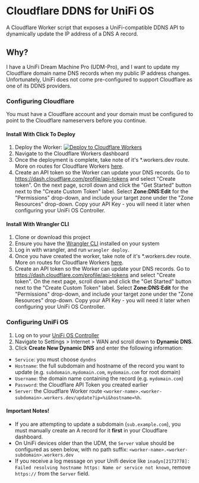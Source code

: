 # Cloudflare DDNS for UniFi OS

A Cloudflare Worker script that exposes a UniFi-compatible DDNS API to dynamically update the IP address of a DNS A record.

## Why?

I have a UniFi Dream Machine Pro (UDM-Pro), and I want to update my Cloudflare domain name DNS records when my public IP address changes. Unfortunately, UniFi does not come pre-configured to support Cloudflare as one of its DDNS providers.

### Configuring Cloudflare
You must have a Cloudflare account and your domain must be configured to point to the Cloudflare nameservers before you continue.

#### Install With Click To Deploy
1. Deploy the Worker: [![Deploy to Cloudflare Workers](https://deploy.workers.cloudflare.com/button)](https://deploy.workers.cloudflare.com/?url=https://github.com/workerforce/unifi-ddns)
3. Navigate to the Cloudflare Workers dashboard
4. Once the deployment is complete, take note of it's \*.workers.dev route. More on routes for Cloudflare Workers [here](https://developers.cloudflare.com/workers/platform/routes#routes-with-workersdev).
5. Create an API token so the Worker can update your DNS records. Go to https://dash.cloudflare.com/profile/api-tokens and select "Create token". On the next page, scroll down and click the "Get Started" button next to the "Create Custom Token" label. Select **Zone:DNS:Edit** for the "Permissions" drop-down, and include your target zone under the "Zone Resources" drop-down. Copy your API Key - you will need it later when configuring your UniFi OS Controller.

#### Install With Wrangler CLI
1. Clone or download this project
2. Ensure you have the [Wrangler CLI](https://developers.cloudflare.com/workers/wrangler/install-and-update/) installed on your system
3. Log in with wrangler, and run `wrangler deploy`.
4. Once you have created the worker, take note of it's \*.workers.dev route. More on routes for Cloudflare Workers [here](https://developers.cloudflare.com/workers/platform/routes#routes-with-workersdev).
5. Create an API token so the Worker can update your DNS records. Go to https://dash.cloudflare.com/profile/api-tokens and select "Create token". On the next page, scroll down and click the "Get Started" button next to the "Create Custom Token" label. Select **Zone:DNS:Edit** for the "Permissions" drop-down, and include your target zone under the "Zone Resources" drop-down. Copy your API Key - you will need it later when configuring your UniFi OS Controller.

### Configuring UniFi OS
1. Log on to your [UniFi OS Controller](https://unifi.ui.com/)
2. Navigate to Settings > Internet > WAN and scroll down to **Dynamic DNS**.
3. Click **Create New Dynamic DNS** and enter the following information:
- `Service`: you must choose `dyndns`
- `Hostname`: the full subdomain and hostname of the record you want to update (e.g. `subdomain.mydomain.com`, `mydomain.com` for root domain)
- `Username`: the domain name containing the record (e.g. `mydomain.com`)
- `Password`: the Cloudflare API Token you created earlier
- `Server`: the Cloudflare Worker route `<worker-name>.<worker-subdomain>.workers.dev/update?ip=%i&hostname=%h`.

#### Important Notes!
- If you are attempting to update a subdomain (`sub.example.com`), you must manually create an A record for it **first** in your Cloudflare dashboard.
- On UniFi devices older than the UDM, the `Server` value should be configured as seen below, with no path suffix: `<worker-name>.<worker-subdomain>.workers.dev`
- If you receive a log message on your Unifi device like `inadyn[2173778]: Failed resolving hostname https: Name or service not known`, remove `https://` from the `Server` field.
